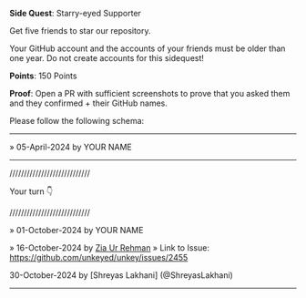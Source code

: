 **Side Quest**: Starry-eyed Supporter

Get five friends to star our repository. 

Your GitHub account and the accounts of your friends must be older than one year. Do not create accounts for this sidequest!

**Points**: 150 Points

**Proof**: Open a PR with sufficient screenshots to prove that you asked them and they confirmed + their GitHub names.

Please follow the following schema:

---

» 05-April-2024 by YOUR NAME

---

////////////////////////////

Your turn 👇

////////////////////////////

» 01-October-2024 by YOUR NAME

» 16-October-2024 by [Zia Ur Rehman](@zia_webdev)
» Link to Issue: https://github.com/unkeyed/unkey/issues/2455

30-October-2024 by [Shreyas Lakhani] (@ShreyasLakhani)

---
